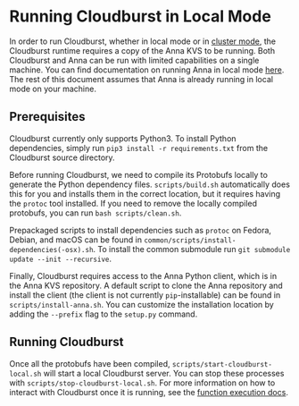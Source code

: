 # Running Cloudburst in Local Mode

In order to run Cloudburst, whether in local mode or in [cluster mode](https://github.com/hydro-project/cluster/blob/master/docs/getting-started-aws.md), the Cloudburst runtime requires a copy of the Anna KVS to be running. Both Cloudburst and Anna can be run with limited capabilities on a single machine. You can find documentation on running Anna in local mode [here](https://github.com/hydro-project/anna/blob/master/docs/local-mode.md). The rest of this document assumes that Anna is already running in local mode on your machine. 

## Prerequisites

Cloudburst currently only supports Python3. To install Python dependencies, simply run `pip3 install -r requirements.txt` from the Cloudburst source directory.

Before running Cloudburst, we need to compile its Protobufs locally to generate the Python dependency files. `scripts/build.sh` automatically does this for you and installs them in the correct location, but it requires having the `protoc` tool installed. If you need to remove the locally compiled protobufs, you can run `bash scripts/clean.sh`.

Prepackaged scripts to install dependencies such as `protoc` on Fedora, Debian, and macOS can be found in `common/scripts/install-dependencies(-osx).sh`. To install the common submodule run `git submodule update --init --recursive`.

Finally, Cloudburst requires access to the Anna Python client, which is in the Anna KVS repository. A default script to clone the Anna repository and install the client (the client is not currently `pip`-installable) can be found in `scripts/install-anna.sh`. You can customize the installation location by adding the `--prefix` flag to the `setup.py` command.

## Running Cloudburst

Once all the protobufs have been compiled, `scripts/start-cloudburst-local.sh` will start a local Cloudburst server. You can stop these processes with `scripts/stop-cloudburst-local.sh`. For more information on how to interact with Cloudburst once it is running, see the [function execution docs](function-execution.md).
